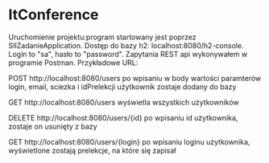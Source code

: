 # ItConference
Uruchomienie projektu:program startowany jest poprzez SIIZadanieApplication. Dostęp do bazy h2: localhost:8080/h2-console. Login to "sa", hasło to "password". Zapytania REST api wykonywałem w programie Postman. Przykładowe URL:

POST http://localhost:8080/users po wpisaniu w body wartości paramterów login, email, sciezka i idPrelekcji użytkownik zostaje dodany do bazy

GET http://localhost:8080/users wyświetla wszystkich użytkowników

DELETE http://localhost:8080/users/{id} po wpisaniu id użytkownika, zostaje on usunięty z bazy

GET http://localhost:8080/users/{login} po wpisaniu loginu użytkownika, wyświetlone zostają prelekcje, na które się zapisał
